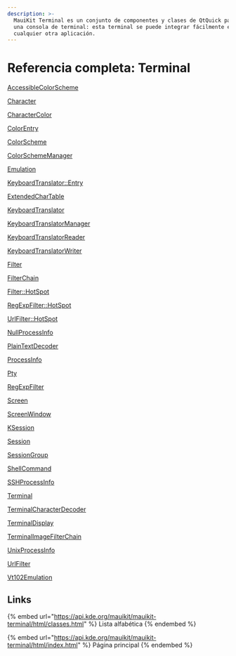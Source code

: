 ```yaml
---
description: >-
  MauiKit Terminal es un conjunto de componentes y clases de QtQuick para emular
  una consola de terminal: esta terminal se puede integrar fácilmente en
  cualquier otra aplicación.
---
```


# Referencia completa: Terminal

[AccessibleColorScheme](https://api.kde.org/mauikit/mauikit-terminal/html/classKonsole\_1\_1AccessibleColorScheme.html)

[Character](https://api.kde.org/mauikit/mauikit-terminal/html/classKonsole\_1\_1Character.html)

[CharacterColor](https://api.kde.org/mauikit/mauikit-terminal/html/classKonsole\_1\_1CharacterColor.html)

[ColorEntry](https://api.kde.org/mauikit/mauikit-terminal/html/classKonsole\_1\_1ColorEntry.html)

[ColorScheme](https://api.kde.org/mauikit/mauikit-terminal/html/classKonsole\_1\_1ColorScheme.html)

[ColorSchemeManager](https://api.kde.org/mauikit/mauikit-terminal/html/classKonsole\_1\_1ColorSchemeManager.html)

[Emulation](https://api.kde.org/mauikit/mauikit-terminal/html/classKonsole\_1\_1Emulation.html)

[KeyboardTranslator::Entry](https://api.kde.org/mauikit/mauikit-terminal/html/classKonsole\_1\_1KeyboardTranslator\_1\_1Entry.html)

[ExtendedCharTable](https://api.kde.org/mauikit/mauikit-terminal/html/classKonsole\_1\_1ExtendedCharTable.html)

[KeyboardTranslator](https://api.kde.org/mauikit/mauikit-terminal/html/classKonsole\_1\_1KeyboardTranslator.html)

[KeyboardTranslatorManager](https://api.kde.org/mauikit/mauikit-terminal/html/classKonsole\_1\_1KeyboardTranslatorManager.html)

[KeyboardTranslatorReader](https://api.kde.org/mauikit/mauikit-terminal/html/classKonsole\_1\_1KeyboardTranslatorReader.html)

[KeyboardTranslatorWriter](https://api.kde.org/mauikit/mauikit-terminal/html/classKonsole\_1\_1KeyboardTranslatorWriter.html)

[Filter](https://api.kde.org/mauikit/mauikit-terminal/html/classKonsole\_1\_1Filter.html)

[FilterChain](https://api.kde.org/mauikit/mauikit-terminal/html/classKonsole\_1\_1FilterChain.html)

[Filter::HotSpot](https://api.kde.org/mauikit/mauikit-terminal/html/classKonsole\_1\_1Filter\_1\_1HotSpot.html)

[RegExpFilter::HotSpot](https://api.kde.org/mauikit/mauikit-terminal/html/classKonsole\_1\_1RegExpFilter\_1\_1HotSpot.html)

[UrlFilter::HotSpot](https://api.kde.org/mauikit/mauikit-terminal/html/classKonsole\_1\_1UrlFilter\_1\_1HotSpot.html)

[NullProcessInfo](https://api.kde.org/mauikit/mauikit-terminal/html/classKonsole\_1\_1NullProcessInfo.html)

[PlainTextDecoder](https://api.kde.org/mauikit/mauikit-terminal/html/classKonsole\_1\_1PlainTextDecoder.html)

[ProcessInfo](https://api.kde.org/mauikit/mauikit-terminal/html/classKonsole\_1\_1ProcessInfo.html)

[Pty](https://api.kde.org/mauikit/mauikit-terminal/html/classKonsole\_1\_1Pty.html)

[RegExpFilter](https://api.kde.org/mauikit/mauikit-terminal/html/classKonsole\_1\_1RegExpFilter.html)

[Screen](https://api.kde.org/mauikit/mauikit-terminal/html/classKonsole\_1\_1Screen.html)

[ScreenWindow](https://api.kde.org/mauikit/mauikit-terminal/html/classKonsole\_1\_1ScreenWindow.html)

[KSession](https://api.kde.org/mauikit/mauikit-terminal/html/classKSession.html)

[Session](https://api.kde.org/mauikit/mauikit-terminal/html/classKonsole\_1\_1Session.html)

[SessionGroup](https://api.kde.org/mauikit/mauikit-terminal/html/classKonsole\_1\_1SessionGroup.html)

[ShellCommand](https://api.kde.org/mauikit/mauikit-terminal/html/classKonsole\_1\_1ShellCommand.html)

[SSHProcessInfo](https://api.kde.org/mauikit/mauikit-terminal/html/classKonsole\_1\_1SSHProcessInfo.html)

[Terminal](https://api.kde.org/mauikit/mauikit-terminal/html/classTerminal.html)

[TerminalCharacterDecoder](https://api.kde.org/mauikit/mauikit-terminal/html/classKonsole\_1\_1TerminalCharacterDecoder.html)

[TerminalDisplay](https://api.kde.org/mauikit/mauikit-terminal/html/classKonsole\_1\_1TerminalDisplay.html)

[TerminalImageFilterChain](https://api.kde.org/mauikit/mauikit-terminal/html/classKonsole\_1\_1TerminalImageFilterChain.html)

[UnixProcessInfo](https://api.kde.org/mauikit/mauikit-terminal/html/classKonsole\_1\_1UnixProcessInfo.html)

[UrlFilter](https://api.kde.org/mauikit/mauikit-terminal/html/classKonsole\_1\_1UrlFilter.html)

[Vt102Emulation](https://api.kde.org/mauikit/mauikit-terminal/html/classKonsole\_1\_1Vt102Emulation.html)

## Links

{% embed url="https://api.kde.org/mauikit/mauikit-terminal/html/classes.html" %}
Lista alfabética
{% endembed %}

{% embed url="https://api.kde.org/mauikit/mauikit-terminal/html/index.html" %}
Página principal
{% endembed %}
